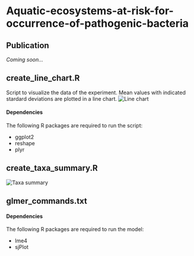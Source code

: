 # Aquatic-ecosystems-at-risk-for-occurrence-of-pathogenic-bacteria

## Publication
<i>Coming soon...</i>

## create_line_chart.R
Script to visualize the data of the experiment. Mean values with indicated stardard deviations are plotted in a line chart. 
![Line chart](https://github.com/moahammarstrom/Aquatic-ecosystems-at-risk-for-occurrence-of-pathogenic-bacteria/blob/master/data/line_chart.png)
#### Dependencies
The following R packages are required to run the script:
* ggplot2
* reshape
* plyr


## create_taxa_summary.R

![Taxa summary](https://github.com/moahammarstrom/Aquatic-ecosystems-at-risk-for-occurrence-of-pathogenic-bacteria/blob/master/data/taxa_summary.png)

## glmer_commands.txt

#### Dependencies
The following R packages are required to run the model:
* lme4
* sjPlot
